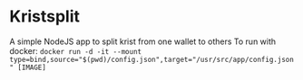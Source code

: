 # Kristsplit

A simple NodeJS app to split krist from one wallet to others
To run with docker: `docker run -d -it --mount type=bind,source="$(pwd)/config.json",target="/usr/src/app/config.json" [IMAGE]`

